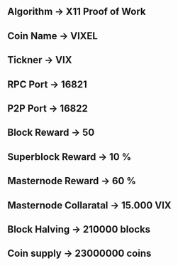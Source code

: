 Algorithm -> X11 Proof of Work
---------------------------------
Coin Name -> VIXEL
---------------------------------
Tickner -> VIX
---------------------------------
RPC Port -> 16821
---------------------------------
P2P Port -> 16822
---------------------------------
Block Reward -> 50
---------------------------------
Superblock Reward -> 10 %
---------------------------------
Masternode Reward -> 60 %
---------------------------------
Masternode Collaratal -> 15.000 VIX
---------------------------------
Block Halving -> 210000 blocks
---------------------------------
Coin supply -> 23000000 coins
---------------------------------
